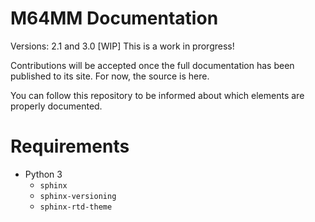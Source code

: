 # M64MM Documentation
Versions: 2.1 and 3.0
[WIP] This is a work in prorgress!

Contributions will be accepted once the full documentation has been published to its site. For now, the source is here.

You can follow this repository to be informed about which elements are properly documented.

# Requirements
* Python 3
  * `sphinx`
  * `sphinx-versioning`
  * `sphinx-rtd-theme`